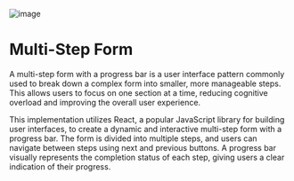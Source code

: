 ![image](https://github.com/novaenforcer-art/multi-step-form/assets/82377474/82aa65f0-6a49-4b88-8863-a561eb5cc189)

# Multi-Step Form

A multi-step form with a progress bar is a user interface pattern commonly used to break down a complex form into smaller, more manageable steps. This allows users to focus on one section at a time, reducing cognitive overload and improving the overall user experience.

This implementation utilizes React, a popular JavaScript library for building user interfaces, to create a dynamic and interactive multi-step form with a progress bar. The form is divided into multiple steps, and users can navigate between steps using next and previous buttons. A progress bar visually represents the completion status of each step, giving users a clear indication of their progress.
